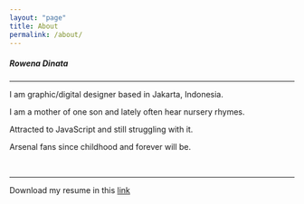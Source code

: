 ```yaml
---
layout: "page"
title: About
permalink: /about/
---
```


<h5>Rowena Dinata</h5>
<hr />
<p>I am graphic/digital designer based in Jakarta, Indonesia.</p>
<p>I am a mother of one son and lately often hear nursery rhymes.</p>
<p>Attracted to JavaScript and still struggling with it. </p>
<p>Arsenal fans since childhood and forever will be. </p>
<br />
<hr />
<p>Download my resume in this <a href="{{ site.url }}/assets/docs/resume.pdf" target="_blank" class="fs-bold">link</a></p>
